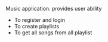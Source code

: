 Music application. provides user ability
 - To register and login
 - To create playlists
 - To get all songs from all playlist